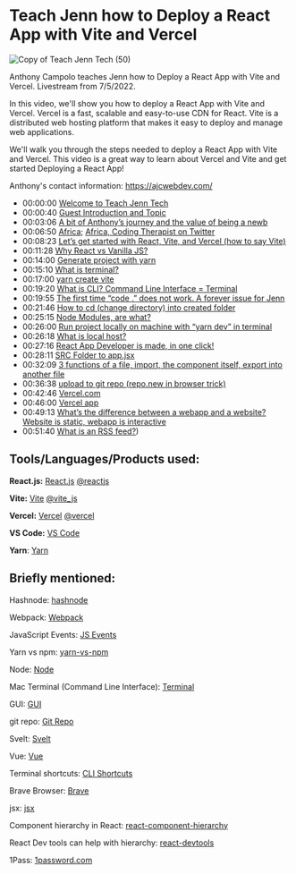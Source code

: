 # Teach Jenn how to Deploy a React App with Vite and Vercel #

![Copy of Teach Jenn Tech (50)](https://user-images.githubusercontent.com/77285384/208341285-be299fd4-17a8-4508-b77a-dee91a5f5ca3.png)


Anthony Campolo teaches Jenn how to Deploy a React App with Vite and Vercel. Livestream from  7/5/2022.

In this video, we'll show you how to deploy a React App with Vite and Vercel. Vercel is a fast, scalable and easy-to-use CDN for React. Vite is a distributed web hosting platform that makes it easy to deploy and manage web applications.

We'll walk you through the steps needed to deploy a React App with Vite and Vercel. This video is a great way to learn about Vercel and Vite and get started Deploying a React App!

Anthony's contact information: https://ajcwebdev.com/



- 00:00:00 [Welcome to Teach Jenn Tech](https://www.youtube.com/watch?v=bU-zAAd5FyM&t=0s)
- 00:00:40 [Guest Introduction and Topic](https://www.youtube.com/watch?v=bU-zAAd5FyM&t=40s)
- 00:03:06 [A bit of Anthony’s journey and the value of being a newb](https://www.youtube.com/watch?v=bU-zAAd5FyM&t=186s)
- 00:06:50 [Africa](https://www.youtube.com/watch?v=bU-zAAd5FyM&t=410s); [Africa, Coding Therapist on Twitter](https://t.co/YrzStvYfQz)
- 00:08:23 [Let’s get started with React, Vite, and Vercel (how to say Vite)](https://www.youtube.com/watch?v=bU-zAAd5FyM&t=503s)
- 00:11:28 [Why React vs Vanilla JS?](https://www.youtube.com/watch?v=bU-zAAd5FyM&t=688s)
- 00:14:00 [Generate project with yarn](https://www.youtube.com/watch?v=bU-zAAd5FyM&t=840s)
- 00:15:10 [What is terminal?](https://www.youtube.com/watch?v=bU-zAAd5FyM&t=910s)
- 00:17:00 [yarn create vite](https://www.youtube.com/watch?v=bU-zAAd5FyM&t=1020s)
- 00:19:20 [What is CLI? Command Line Interface = Terminal](https://www.youtube.com/watch?v=bU-zAAd5FyM&t=1160s)
- 00:19:55 [The first time “code .” does not work. A forever issue for Jenn](https://www.youtube.com/watch?v=bU-zAAd5FyM&t=1195s)
- 00:21:46 [How to cd (change directory) into created folder](https://www.youtube.com/watch?v=bU-zAAd5FyM&t=1306s)
- 00:25:15 [Node Modules, are what?](https://www.youtube.com/watch?v=bU-zAAd5FyM&t=1515s)
- 00:26:00 [Run project locally on machine with “yarn dev” in terminal](https://www.youtube.com/watch?v=bU-zAAd5FyM&t=1560s)
- 00:26:18 [What is local host?](https://www.youtube.com/watch?v=bU-zAAd5FyM&t=1578s)
- 00:27:16 [React App Developer is made, in one click!](https://www.youtube.com/watch?v=bU-zAAd5FyM&t=1636s)
- 00:28:11 [SRC Folder to app.jsx](https://www.youtube.com/watch?v=bU-zAAd5FyM&t=1691s)
- 00:32:09 [3 functions of a file, import, the component itself, export into another file](https://www.youtube.com/watch?v=bU-zAAd5FyM&t=1929s)
- 00:36:38 [upload to git repo (repo.new in browser trick)](https://www.youtube.com/watch?v=bU-zAAd5FyM&t=2198s)
- 00:42:46 [Vercel.com](https://www.youtube.com/watch?v=bU-zAAd5FyM&t=2566s)
- 00:46:00 [Vercel app](https://www.youtube.com/watch?v=bU-zAAd5FyM&t=2760s)
- 00:49:13 [What’s the difference between a webapp and a website? Website is static, webapp is interactive](https://www.youtube.com/watch?v=bU-zAAd5FyM&t=2953s)
- 00:51:40 [What is an RSS feed?](https://www.youtube.com/watch?v=bU-zAAd5FyM&t=3100s))

## Tools/Languages/Products used: ##

**React.js:** [React.js](https://reactjs.org/) [@reactjs](https://twitter.com/reactjs)

**Vite:** [Vite](https://vitejs.dev/) [@vite_js](https://twitter.com/vite_js)

**Vercel:** [Vercel](https://vercel.com/) [@vercel](https://twitter.com/vercel)

**VS Code:** [VS Code](https://code.visualstudio.com/)

**Yarn**: [Yarn](https://classic.yarnpkg.com/lang/en/docs/install/#mac-stable)

## Briefly mentioned: ##
Hashnode: [hashnode](https://hashnode.com/)

Webpack: [Webpack](https://www.vuemastery.com/blog/vite-vs-webpack/)

JavaScript Events: [JS Events](https://www.w3schools.com/js/js_events.asp)

Yarn vs npm: [yarn-vs-npm](https://www.knowledgehut.com/blog/web-development/yarn-vs-npm)

Node: [Node](https://nodejs.org/en/)

Mac Terminal (Command Line Interface): [Terminal](https://www.techopedia.com/definition/28747/mac-terminal-mac-os-x)

GUI: [GUI](https://www.gartner.com/en/information-technology/glossary/gui-graphical-user-interface#:~:text=A%20graphics%2Dbased%20operating%20system,Apple%20Macintosh%20in%20the%201980s) 

git repo: [Git Repo](https://www.gitkraken.com/learn/git/tutorials/what-is-a-git-repository)

Svelt: [Svelt](https://youtu.be/H_LSQVRkgjk)

Vue: [Vue](https://vuejs.org/guide/introduction.html)

Terminal shortcuts: [CLI Shortcuts](https://support.apple.com/guide/terminal/keyboard-shortcuts-trmlshtcts/mac)

Brave Browser: [Brave](https://brave.com/)

jsx: [jsx](https://www.w3schools.com/react/react_jsx.asp)

Component hierarchy in React: [react-component-hierarchy](https://dev.mobify.com/v2.x/get-started/architecture/react-component-hierarchy)

React Dev tools can help with hierarchy: [react-devtools](https://www.npmjs.com/package/react-devtools)

1Pass: [1password.com](https://1password.com/)
